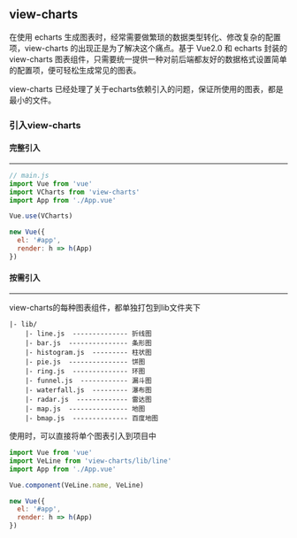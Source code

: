 ## view-charts

在使用 echarts 生成图表时，经常需要做繁琐的数据类型转化、修改复杂的配置项，view-charts 的出现正是为了解决这个痛点。基于 Vue2.0 和 echarts 封装的 view-charts 图表组件，只需要统一提供一种对前后端都友好的数据格式设置简单的配置项，便可轻松生成常见的图表。

view-charts 已经处理了关于echarts依赖引入的问题，保证所使用的图表，都是最小的文件。

### 引入view-charts

#### 完整引入
-----

```js
// main.js
import Vue from 'vue'
import VCharts from 'view-charts'
import App from './App.vue'

Vue.use(VCharts)

new Vue({
  el: '#app',
  render: h => h(App)
})
```

#### 按需引入
-----

view-charts的每种图表组件，都单独打包到lib文件夹下
```
|- lib/
    |- line.js  -------------- 折线图
    |- bar.js  --------------- 条形图
    |- histogram.js  --------- 柱状图
    |- pie.js  --------------- 饼图
    |- ring.js  -------------- 环图
    |- funnel.js  ------------ 漏斗图
    |- waterfall.js  --------- 瀑布图
    |- radar.js  ------------- 雷达图
    |- map.js  --------------- 地图
    |- bmap.js  -------------- 百度地图
```
使用时，可以直接将单个图表引入到项目中
```js
import Vue from 'vue'
import VeLine from 'view-charts/lib/line'
import App from './App.vue'

Vue.component(VeLine.name, VeLine)

new Vue({
  el: '#app',
  render: h => h(App)
})
```
